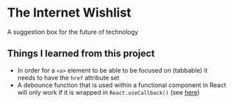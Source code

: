 # The Internet Wishlist
A suggestion box for the future of technology

## Things I learned from this project
- In order for a `<a>` element to be able to be focused on (tabbable) it needs to have the `href` attribute set
- A debounce function that is used within a functional component in React will only work if it is wrapped in `React.useCallback()` (see [here](https://stackoverflow.com/a/55616626))